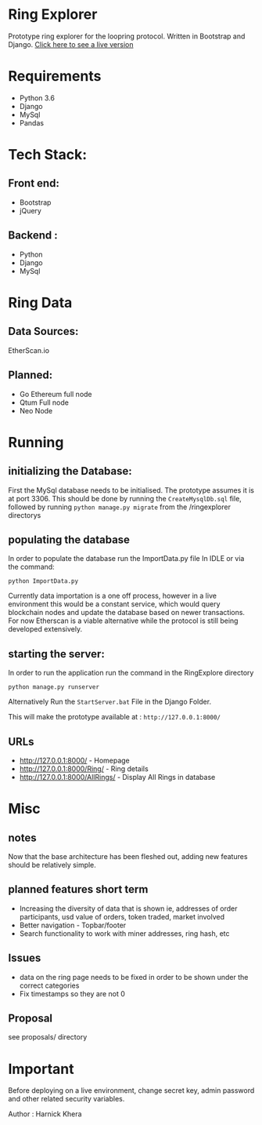 # Ring Explorer

Prototype ring explorer for the loopring protocol. 
Written in Bootstrap and Django.
[Click here to see a live version](http://harnickkhera.com:8000)

# Requirements

* Python 3.6
* Django
* MySql
* Pandas

# Tech Stack:

## Front end:
* Bootstrap
* jQuery

## Backend :
* Python
* Django
* MySql

# Ring Data

## Data Sources:
EtherScan.io

## Planned:
* Go Ethereum full node
* Qtum Full node
* Neo Node

# Running

## initializing the Database:

First the MySql database needs to be initialised. The prototype assumes it is at port 3306. This should be done by running the ```CreateMysqlDb.sql``` file, followed by running ```python manage.py migrate``` from the /ringexplorer directorys

## populating the database

In order to populate the database run the ImportData.py file In IDLE or via the command:

```
python ImportData.py
```

Currently data importation is a one off process, however in a live environment this would be a constant service, which would query blockchain nodes and update the database based on newer transactions. For now Etherscan is a viable alternative while the protocol is still being developed extensively.

## starting the server:

In order to run the application run the command in the RingExplore directory
```
python manage.py runserver 
```

Alternatively Run the ```StartServer.bat``` File in the Django Folder.

This will make the prototype available at : ```http://127.0.0.1:8000/```

## URLs
* http://127.0.0.1:8000/ - Homepage
* http://127.0.0.1:8000/Ring/ - Ring details
* http://127.0.0.1:8000/AllRings/ - Display All Rings in database

# Misc

## notes

Now that the base architecture has been fleshed out, adding new features should be relatively simple.

## planned features short term

* Increasing the diversity of data that is shown ie, addresses of order participants, usd value of orders, token traded, market involved
* Better navigation - Topbar/footer
* Search functionality to work with miner addresses, ring hash, etc

## Issues

* data on the ring page needs to be fixed in order to be shown under the correct categories
* Fix timestamps so they are not 0

## Proposal

see proposals/ directory

# Important

Before deploying on a live environment, change secret key, admin password and other related security variables.

Author : Harnick Khera












